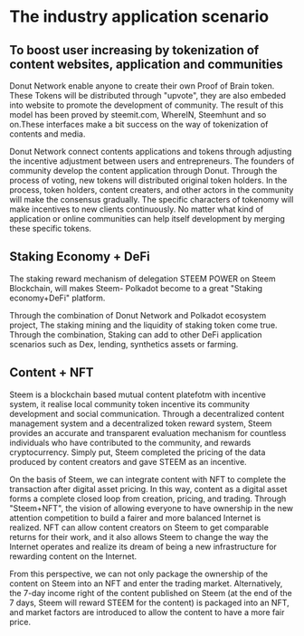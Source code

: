 # The industry application scenario

## To boost user increasing by tokenization of content websites, application and communities

Donut Network enable anyone to create their own Proof of Brain token. These Tokens will be distributed through "upvote", they are also embeded into website to promote the development of community. The result of this model has been proved by steemit.com, WhereIN, Steemhunt and so on.These interfaces make a bit success on the way of tokenization of contents and media.

Donut Network connect contents applications and tokens through adjusting the incentive adjustment  between users and entrepreneurs. The founders of community develop the content application through Donut. Through the process of voting, new tokens will distributed original token holders. In the process, token holders, content creaters, and other actors in the community will make the consensus gradually. The specific characters of tokenomy will make incentives to new clients continuously. No matter what kind of application or online communities can help itself development by merging these specific tokens.

## Staking Economy + DeFi

The staking reward mechanism of delegation STEEM POWER on Steem Blockchain, will makes Steem- Polkadot become to a great "Staking economy+DeFi" platform.

Through the combination of Donut Network and Polkadot ecosystem project, The staking mining and the liquidity of staking token come true. Through the combination, Staking can add to other DeFi application scenarios such as Dex, lending, synthetics assets or farming. 

## Content + NFT

Steem is a blockchain based mutual content platefotm with incentive system, it realise local community token incentive its community development and social communication. Through a decentralized content management system and a decentralized token reward system, Steem provides an accurate and transparent evaluation mechanism for countless individuals who have contributed to the community, and rewards cryptocurrency. Simply put, Steem completed the pricing of the data produced by content creators and gave STEEM as an incentive.

On the basis of Steem, we can integrate content with NFT to complete the transaction after digital asset pricing. In this way, content as a digital asset forms a complete closed loop from creation, pricing, and trading. Through "Steem+NFT", the vision of allowing everyone to have ownership in the new attention competition to build a fairer and more balanced Internet is realized. NFT can allow content creators on Steem to get comparable returns for their work, and it also allows Steem to change the way the Internet operates and realize its dream of being a new infrastructure for rewarding content on the Internet.

From this perspective, we can not only package the ownership of the content on Steem into an NFT and enter the trading market. Alternatively, the 7-day income right of the content published on Steem (at the end of the 7 days, Steem will reward STEEM for the content) is packaged into an NFT, and market factors are introduced to allow the content to have a more fair price.
